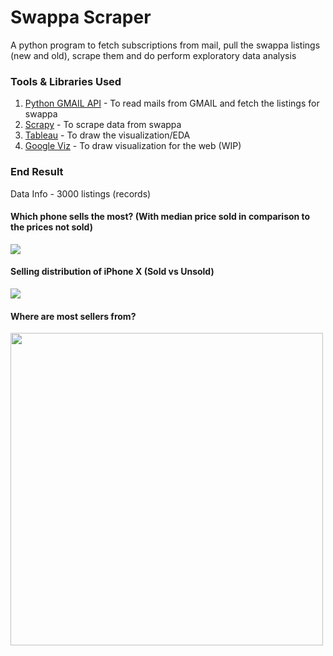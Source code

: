 # Swappa Scraper
A python program to fetch subscriptions from mail, pull the swappa listings (new and old), scrape them and do perform exploratory data analysis


### Tools & Libraries Used
  1. [Python GMAIL API](https://developers.google.com/gmail/api/quickstart/python) - To read mails from GMAIL and fetch the listings for swappa
  2. [Scrapy](https://scrapy.org/) - To scrape data from swappa
  3. [Tableau](https://www.tableau.com/products/desktop) - To draw the visualization/EDA
  3. [Google Viz](https://developers.google.com/chart/interactive/docs/reference) - To draw visualization for the web (WIP)
 
 
 ### End Result 
 Data Info - 3000 listings (records)
 
#### Which phone sells the most? (With median price sold in comparison to the prices not sold)

<img src="https://i.imgur.com/unH5iyg.png">


#### Selling distribution of iPhone X (Sold vs Unsold)
<img src="https://i.imgur.com/gCOjvB9.png">


#### Where are most sellers from?
<img src="https://i.imgur.com/8fOMIK0.png" height="500">
